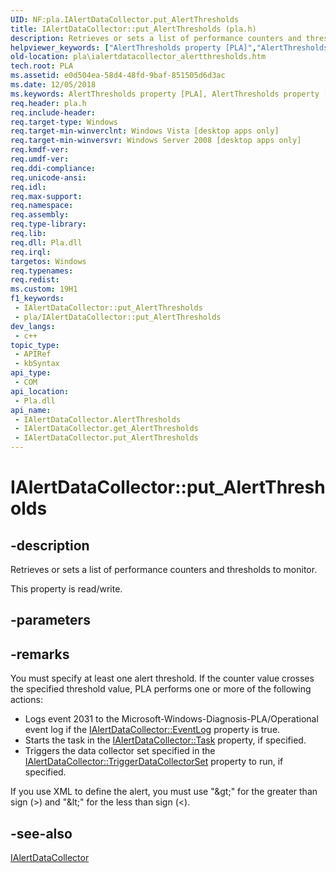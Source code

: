 ```yaml
---
UID: NF:pla.IAlertDataCollector.put_AlertThresholds
title: IAlertDataCollector::put_AlertThresholds (pla.h)
description: Retrieves or sets a list of performance counters and thresholds to monitor.
helpviewer_keywords: ["AlertThresholds property [PLA]","AlertThresholds property [PLA]","IAlertDataCollector interface","IAlertDataCollector interface [PLA]","AlertThresholds property","IAlertDataCollector.AlertThresholds","IAlertDataCollector.put_AlertThresholds","IAlertDataCollector::AlertThresholds","IAlertDataCollector::get_AlertThresholds","IAlertDataCollector::put_AlertThresholds","base.ialertdatacollector_alertthresholds","pla.ialertdatacollector_alertthresholds","pla/IAlertDataCollector::AlertThresholds","pla/IAlertDataCollector::get_AlertThresholds","pla/IAlertDataCollector::put_AlertThresholds","put_AlertThresholds"]
old-location: pla\ialertdatacollector_alertthresholds.htm
tech.root: PLA
ms.assetid: e0d504ea-58d4-48fd-9baf-851505d6d3ac
ms.date: 12/05/2018
ms.keywords: AlertThresholds property [PLA], AlertThresholds property [PLA],IAlertDataCollector interface, IAlertDataCollector interface [PLA],AlertThresholds property, IAlertDataCollector.AlertThresholds, IAlertDataCollector.put_AlertThresholds, IAlertDataCollector::AlertThresholds, IAlertDataCollector::get_AlertThresholds, IAlertDataCollector::put_AlertThresholds, base.ialertdatacollector_alertthresholds, pla.ialertdatacollector_alertthresholds, pla/IAlertDataCollector::AlertThresholds, pla/IAlertDataCollector::get_AlertThresholds, pla/IAlertDataCollector::put_AlertThresholds, put_AlertThresholds
req.header: pla.h
req.include-header: 
req.target-type: Windows
req.target-min-winverclnt: Windows Vista [desktop apps only]
req.target-min-winversvr: Windows Server 2008 [desktop apps only]
req.kmdf-ver: 
req.umdf-ver: 
req.ddi-compliance: 
req.unicode-ansi: 
req.idl: 
req.max-support: 
req.namespace: 
req.assembly: 
req.type-library: 
req.lib: 
req.dll: Pla.dll
req.irql: 
targetos: Windows
req.typenames: 
req.redist: 
ms.custom: 19H1
f1_keywords:
 - IAlertDataCollector::put_AlertThresholds
 - pla/IAlertDataCollector::put_AlertThresholds
dev_langs:
 - c++
topic_type:
 - APIRef
 - kbSyntax
api_type:
 - COM
api_location:
 - Pla.dll
api_name:
 - IAlertDataCollector.AlertThresholds
 - IAlertDataCollector.get_AlertThresholds
 - IAlertDataCollector.put_AlertThresholds
---
```


# IAlertDataCollector::put_AlertThresholds


## -description

Retrieves or sets a list of performance counters and thresholds to monitor. 

This property is read/write.

## -parameters

## -remarks

You must specify at least one alert threshold. If the counter value crosses the specified threshold value, PLA performs one or more of the following actions:

<ul>
<li>Logs event 2031 to the  Microsoft-Windows-Diagnosis-PLA/Operational event log if the <a href="/previous-versions/windows/desktop/api/pla/nf-pla-ialertdatacollector-get_eventlog">IAlertDataCollector::EventLog</a>  property is true.</li>
<li>Starts the task in the <a href="/previous-versions/windows/desktop/api/pla/nf-pla-ialertdatacollector-get_task">IAlertDataCollector::Task</a>  property, if specified.</li>
<li>Triggers the data collector set specified in the <a href="/previous-versions/windows/desktop/api/pla/nf-pla-ialertdatacollector-get_triggerdatacollectorset">IAlertDataCollector::TriggerDataCollectorSet</a>  property to run, if specified.</li>
</ul>
If you use XML to define the alert, you must use "&amp;gt;" for the greater than sign (&gt;) and "&amp;lt;" for the less than sign (&lt;).

## -see-also

<a href="/previous-versions/windows/desktop/api/pla/nn-pla-ialertdatacollector">IAlertDataCollector</a>